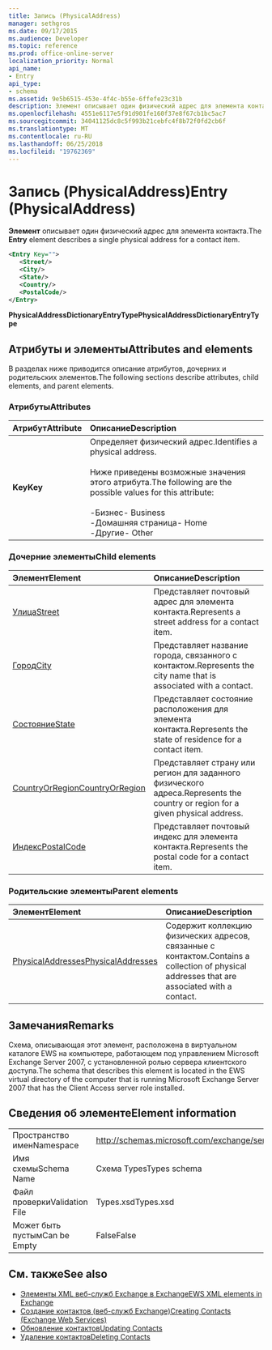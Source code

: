 ```yaml
---
title: Запись (PhysicalAddress)
manager: sethgros
ms.date: 09/17/2015
ms.audience: Developer
ms.topic: reference
ms.prod: office-online-server
localization_priority: Normal
api_name:
- Entry
api_type:
- schema
ms.assetid: 9e5b6515-453e-4f4c-b55e-6ffefe23c31b
description: Элемент описывает один физический адрес для элемента контакта.
ms.openlocfilehash: 4551e6117e5f91d901fe160f37e8f67cb1bc5ac7
ms.sourcegitcommit: 34041125dc8c5f993b21cebfc4f8b72f0fd2cb6f
ms.translationtype: MT
ms.contentlocale: ru-RU
ms.lasthandoff: 06/25/2018
ms.locfileid: "19762369"
---
```

# <a name="entry-physicaladdress"></a><span data-ttu-id="53a45-103">Запись (PhysicalAddress)</span><span class="sxs-lookup"><span data-stu-id="53a45-103">Entry (PhysicalAddress)</span></span>

<span data-ttu-id="53a45-104">**Элемент** описывает один физический адрес для элемента контакта.</span><span class="sxs-lookup"><span data-stu-id="53a45-104">The **Entry** element describes a single physical address for a contact item.</span></span> 
  
```xml
<Entry Key="">
   <Street/>
   <City/>
   <State/>
   <Country/>
   <PostalCode/>
</Entry>
```

 <span data-ttu-id="53a45-105">**PhysicalAddressDictionaryEntryType**</span><span class="sxs-lookup"><span data-stu-id="53a45-105">**PhysicalAddressDictionaryEntryType**</span></span>
## <a name="attributes-and-elements"></a><span data-ttu-id="53a45-106">Атрибуты и элементы</span><span class="sxs-lookup"><span data-stu-id="53a45-106">Attributes and elements</span></span>

<span data-ttu-id="53a45-107">В разделах ниже приводится описание атрибутов, дочерних и родительских элементов.</span><span class="sxs-lookup"><span data-stu-id="53a45-107">The following sections describe attributes, child elements, and parent elements.</span></span>
  
### <a name="attributes"></a><span data-ttu-id="53a45-108">Атрибуты</span><span class="sxs-lookup"><span data-stu-id="53a45-108">Attributes</span></span>

|<span data-ttu-id="53a45-109">**Атрибут**</span><span class="sxs-lookup"><span data-stu-id="53a45-109">**Attribute**</span></span>|<span data-ttu-id="53a45-110">**Описание**</span><span class="sxs-lookup"><span data-stu-id="53a45-110">**Description**</span></span>|
|:-----|:-----|
|<span data-ttu-id="53a45-111">**Key**</span><span class="sxs-lookup"><span data-stu-id="53a45-111">**Key**</span></span> <br/> | <span data-ttu-id="53a45-112">Определяет физический адрес.</span><span class="sxs-lookup"><span data-stu-id="53a45-112">Identifies a physical address.</span></span><br/><br/> <span data-ttu-id="53a45-113">Ниже приведены возможные значения этого атрибута.</span><span class="sxs-lookup"><span data-stu-id="53a45-113">The following are the possible values for this attribute:</span></span><br/>  <br/><span data-ttu-id="53a45-114">-Бизнес</span><span class="sxs-lookup"><span data-stu-id="53a45-114">-  Business</span></span>  <br/><span data-ttu-id="53a45-115">-Домашняя страница</span><span class="sxs-lookup"><span data-stu-id="53a45-115">-  Home</span></span>  <br/><span data-ttu-id="53a45-116">-Другие</span><span class="sxs-lookup"><span data-stu-id="53a45-116">-  Other</span></span>  <br/> |
   
### <a name="child-elements"></a><span data-ttu-id="53a45-117">Дочерние элементы</span><span class="sxs-lookup"><span data-stu-id="53a45-117">Child elements</span></span>

|<span data-ttu-id="53a45-118">**Элемент**</span><span class="sxs-lookup"><span data-stu-id="53a45-118">**Element**</span></span>|<span data-ttu-id="53a45-119">**Описание**</span><span class="sxs-lookup"><span data-stu-id="53a45-119">**Description**</span></span>|
|:-----|:-----|
|[<span data-ttu-id="53a45-120">Улица</span><span class="sxs-lookup"><span data-stu-id="53a45-120">Street</span></span>](street.md) <br/> |<span data-ttu-id="53a45-121">Представляет почтовый адрес для элемента контакта.</span><span class="sxs-lookup"><span data-stu-id="53a45-121">Represents a street address for a contact item.</span></span>  <br/> |
|[<span data-ttu-id="53a45-122">Город</span><span class="sxs-lookup"><span data-stu-id="53a45-122">City</span></span>](city.md) <br/> |<span data-ttu-id="53a45-123">Представляет название города, связанного с контактом.</span><span class="sxs-lookup"><span data-stu-id="53a45-123">Represents the city name that is associated with a contact.</span></span>  <br/> |
|[<span data-ttu-id="53a45-124">Состояние</span><span class="sxs-lookup"><span data-stu-id="53a45-124">State</span></span>](state-ex15websvcsotherref.md) <br/> |<span data-ttu-id="53a45-125">Представляет состояние расположения для элемента контакта.</span><span class="sxs-lookup"><span data-stu-id="53a45-125">Represents the state of residence for a contact item.</span></span>  <br/> |
|[<span data-ttu-id="53a45-126">CountryOrRegion</span><span class="sxs-lookup"><span data-stu-id="53a45-126">CountryOrRegion</span></span>](countryorregion.md) <br/> |<span data-ttu-id="53a45-127">Представляет страну или регион для заданного физического адреса.</span><span class="sxs-lookup"><span data-stu-id="53a45-127">Represents the country or region for a given physical address.</span></span>  <br/> |
|[<span data-ttu-id="53a45-128">Индекс</span><span class="sxs-lookup"><span data-stu-id="53a45-128">PostalCode</span></span>](postalcode.md) <br/> |<span data-ttu-id="53a45-129">Представляет почтовый индекс для элемента контакта.</span><span class="sxs-lookup"><span data-stu-id="53a45-129">Represents the postal code for a contact item.</span></span>  <br/> |
   
### <a name="parent-elements"></a><span data-ttu-id="53a45-130">Родительские элементы</span><span class="sxs-lookup"><span data-stu-id="53a45-130">Parent elements</span></span>

|<span data-ttu-id="53a45-131">**Элемент**</span><span class="sxs-lookup"><span data-stu-id="53a45-131">**Element**</span></span>|<span data-ttu-id="53a45-132">**Описание**</span><span class="sxs-lookup"><span data-stu-id="53a45-132">**Description**</span></span>|
|:-----|:-----|
|[<span data-ttu-id="53a45-133">PhysicalAddresses</span><span class="sxs-lookup"><span data-stu-id="53a45-133">PhysicalAddresses</span></span>](physicaladdresses.md) <br/> |<span data-ttu-id="53a45-134">Содержит коллекцию физических адресов, связанные с контактом.</span><span class="sxs-lookup"><span data-stu-id="53a45-134">Contains a collection of physical addresses that are associated with a contact.</span></span>  <br/> |
   
## <a name="remarks"></a><span data-ttu-id="53a45-135">Замечания</span><span class="sxs-lookup"><span data-stu-id="53a45-135">Remarks</span></span>

<span data-ttu-id="53a45-136">Схема, описывающая этот элемент, расположена в виртуальном каталоге EWS на компьютере, работающем под управлением Microsoft Exchange Server 2007, с установленной ролью сервера клиентского доступа.</span><span class="sxs-lookup"><span data-stu-id="53a45-136">The schema that describes this element is located in the EWS virtual directory of the computer that is running Microsoft Exchange Server 2007 that has the Client Access server role installed.</span></span>
  
## <a name="element-information"></a><span data-ttu-id="53a45-137">Сведения об элементе</span><span class="sxs-lookup"><span data-stu-id="53a45-137">Element information</span></span>

|||
|:-----|:-----|
|<span data-ttu-id="53a45-138">Пространство имен</span><span class="sxs-lookup"><span data-stu-id="53a45-138">Namespace</span></span>  <br/> |http://schemas.microsoft.com/exchange/services/2006/types  <br/> |
|<span data-ttu-id="53a45-139">Имя схемы</span><span class="sxs-lookup"><span data-stu-id="53a45-139">Schema Name</span></span>  <br/> |<span data-ttu-id="53a45-140">Схема Types</span><span class="sxs-lookup"><span data-stu-id="53a45-140">Types schema</span></span>  <br/> |
|<span data-ttu-id="53a45-141">Файл проверки</span><span class="sxs-lookup"><span data-stu-id="53a45-141">Validation File</span></span>  <br/> |<span data-ttu-id="53a45-142">Types.xsd</span><span class="sxs-lookup"><span data-stu-id="53a45-142">Types.xsd</span></span>  <br/> |
|<span data-ttu-id="53a45-143">Может быть пустым</span><span class="sxs-lookup"><span data-stu-id="53a45-143">Can be Empty</span></span>  <br/> |<span data-ttu-id="53a45-144">False</span><span class="sxs-lookup"><span data-stu-id="53a45-144">False</span></span>  <br/> |
   
## <a name="see-also"></a><span data-ttu-id="53a45-145">См. также</span><span class="sxs-lookup"><span data-stu-id="53a45-145">See also</span></span>

- [<span data-ttu-id="53a45-146">Элементы XML веб-служб Exchange в Exchange</span><span class="sxs-lookup"><span data-stu-id="53a45-146">EWS XML elements in Exchange</span></span>](ews-xml-elements-in-exchange.md)
- [<span data-ttu-id="53a45-147">Создание контактов (веб-служб Exchange)</span><span class="sxs-lookup"><span data-stu-id="53a45-147">Creating Contacts (Exchange Web Services)</span></span>](http://msdn.microsoft.com/library/4845917e-70d1-481c-bbd7-011ec6571789%28Office.15%29.aspx)  
- [<span data-ttu-id="53a45-148">Обновление контактов</span><span class="sxs-lookup"><span data-stu-id="53a45-148">Updating Contacts</span></span>](http://msdn.microsoft.com/library/9a865953-b94a-4229-b632-2dee433314be%28Office.15%29.aspx)  
- [<span data-ttu-id="53a45-149">Удаление контактов</span><span class="sxs-lookup"><span data-stu-id="53a45-149">Deleting Contacts</span></span>](http://msdn.microsoft.com/library/fcc3dc84-cd3e-455e-a1a7-ae6921c9b588%28Office.15%29.aspx)

